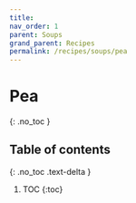 ```yaml
---
title: 
nav_order: 1
parent: Soups
grand_parent: Recipes
permalink: /recipes/soups/pea
---
```


# Pea
{: .no_toc }

## Table of contents
{: .no_toc .text-delta }

1. TOC
{:toc}
